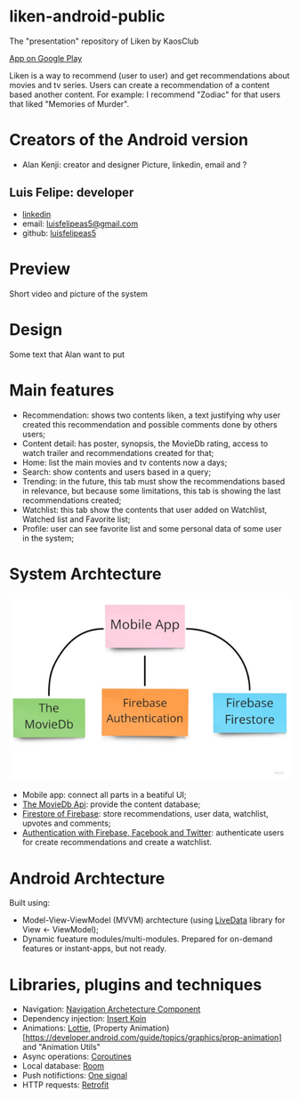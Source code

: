# liken-android-public
The "presentation" repository of Liken by KaosClub

[App on Google Play](https://play.google.com/store/apps/details?id=br.com.kaosclub.liken)

Liken is a way to recommend (user to user) and get recommendations about movies and tv series. Users can create a recommendation of a content based another content. For example: I recommend "Zodiac" for that users that liked "Memories of Murder".

# Creators of the Android version
- Alan Kenji: creator and designer
Picture, linkedin, email and ?

## Luis Felipe: developer
- [linkedin](https://www.linkedin.com/in/luis-felipe-de-almeida-da-silva-42aa6016b/)
- email: luisfelipeas5@gmail.com
- github: [luisfelipeas5](https://github.com/luisfelipeas5)

# Preview
Short video and picture of the system

# Design
Some text that Alan want to put

# Main features
- Recommendation: shows two contents liken, a text justifying why user created this recommendation and possible comments done by others users;
- Content detail: has poster, synopsis, the MovieDb rating, access to watch trailer and recommendations created for that;
- Home: list the main movies and tv contents now a days;
- Search: show contents and users based in a query;
- Trending: in the future, this tab must show the recommendations based in relevance, but because some limitations, this tab is showing the last recommendations created;
- Watchlist: this tab show the contents that user added on Watchlist, Watched list and Favorite list;
- Profile: user can see favorite list and some personal data of some user in the system;

# System Archtecture
![alt text](https://github.com/luisfelipeas5/liken-android-public/blob/main/system_arch.jpg?raw=true)
- Mobile app: connect all parts in a beatiful UI;
- [The MovieDb Api](https://developers.themoviedb.org/3/getting-started/introduction): provide the content database;
- [Firestore of Firebase](https://firebase.google.com/docs/firestore): store recommendations, user data, watchlist, upvotes and comments;
- [Authentication with Firebase, Facebook and Twitter](https://firebase.google.com/docs/auth/android/start): authenticate users for create recommendations and create a watchlist.

# Android Archtecture
Built using:
- Model-View-ViewModel (MVVM) archtecture (using [LiveData](https://developer.android.com/topic/libraries/architecture/livedata) library for View <- ViewModel);
- Dynamic fueature modules/multi-modules. Prepared for on-demand features or instant-apps, but not ready.

# Libraries, plugins and techniques
- Navigation: [Navigation Archetecture Component](https://developer.android.com/guide/navigation)
- Dependency injection: [Insert Koin](https://insert-koin.io/)
- Animations: [Lottie](https://airbnb.io/lottie/#/), (Property Animation)[https://developer.android.com/guide/topics/graphics/prop-animation] and "Animation Utils"
- Async operations: [Coroutines](https://developer.android.com/kotlin/coroutines)
- Local database: [Room](https://developer.android.com/training/data-storage/room)
- Push notifictions: [One signal](https://onesignal.com/)
- HTTP requests: [Retrofit](https://square.github.io/retrofit/)
